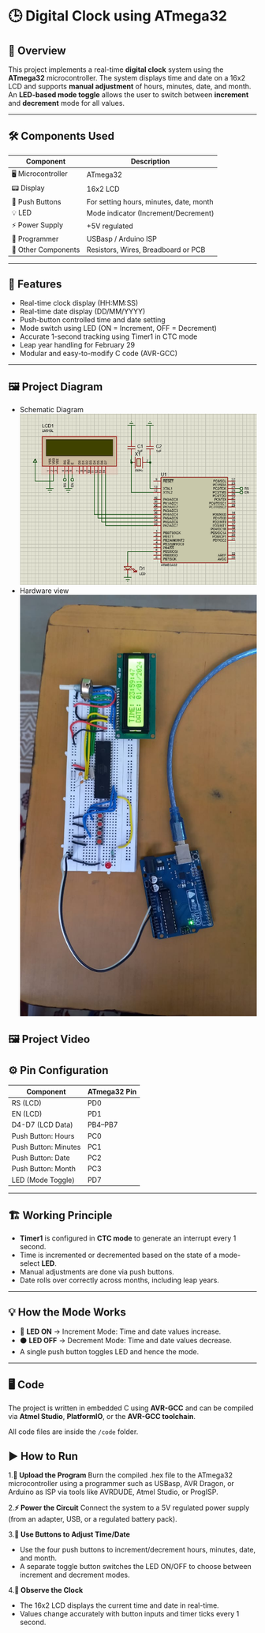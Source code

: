 # 🕒 Digital Clock using ATmega32

## 📌 Overview
This project implements a real-time **digital clock** system using the **ATmega32** microcontroller. The system displays time and date on a 16x2 LCD and supports **manual adjustment** of hours, minutes, date, and month. An **LED-based mode toggle** allows the user to switch between **increment** and **decrement** mode for all values.

---

## 🛠️ Components Used

| Component             | Description                           |
|----------------------|---------------------------------------|
| 🖥️ Microcontroller    | ATmega32                              |
| 📟 Display            | 16x2 LCD                              |
| 🔘 Push Buttons       | For setting hours, minutes, date, month |
| 💡 LED                | Mode indicator (Increment/Decrement) |
| ⚡ Power Supply       | +5V regulated                         |
| 🔌 Programmer         | USBasp / Arduino ISP                  |
| 🔩 Other Components   | Resistors, Wires, Breadboard or PCB   |

---

## 🧠 Features

- Real-time clock display (HH:MM:SS)
- Real-time date display (DD/MM/YYYY)
- Push-button controlled time and date setting
- Mode switch using LED (ON = Increment, OFF = Decrement)
- Accurate 1-second tracking using Timer1 in CTC mode
- Leap year handling for February 29
- Modular and easy-to-modify C code (AVR-GCC)

---

## 🖼️ Project Diagram
  - Schematic Diagram
![images/digital_clock](https://github.com/parthpatel2811/digital-clock-atmega32/blob/04834b7293ad9117a2de959f660ba914df1ef0c7/Schematic%20Diagram)
  - Hardware view
![images/Hardware_view](https://github.com/parthpatel2811/digital-clock-atmega32/blob/647bd3d410c541c23928c4a6503394214d58da4e/Hardware%20view)

## 🖼️ Project Video

## ⚙️ Pin Configuration

| Component           | ATmega32 Pin    |
|---------------------|------------------|
| RS (LCD)            | PD0              |
| EN (LCD)            | PD1              |
| D4-D7 (LCD Data)    | PB4–PB7          |
| Push Button: Hours  | PC0              |
| Push Button: Minutes| PC1              |
| Push Button: Date   | PC2              |
| Push Button: Month  | PC3              |
| LED (Mode Toggle)   | PD7              |

---

## 🏗️ Working Principle

- **Timer1** is configured in **CTC mode** to generate an interrupt every 1 second.
- Time is incremented or decremented based on the state of a mode-select **LED**.
- Manual adjustments are done via push buttons.
- Date rolls over correctly across months, including leap years.

---

## 💡 How the Mode Works

- 🔴 **LED ON** → Increment Mode: Time and date values increase.
- ⚫ **LED OFF** → Decrement Mode: Time and date values decrease.
- A single push button toggles LED and hence the mode.

---

## 🖥️ Code

The project is written in embedded C using **AVR-GCC** and can be compiled via **Atmel Studio**, **PlatformIO**, or the **AVR-GCC toolchain**.

All code files are inside the `/code` folder.

## ▶️ How to Run
1.**🔌 Upload the Program**
Burn the compiled .hex file to the ATmega32 microcontroller using a programmer such as USBasp, AVR Dragon, or Arduino as ISP via tools like AVRDUDE, Atmel Studio, or ProgISP.

2.**⚡ Power the Circuit**
Connect the system to a 5V regulated power supply (from an adapter, USB, or a regulated battery pack).

3.**🔘 Use Buttons to Adjust Time/Date**
  - Use the four push buttons to increment/decrement hours, minutes, date, and month.
  - A separate toggle button switches the LED ON/OFF to choose between increment and decrement modes.

4.**👀 Observe the Clock**
  - The 16x2 LCD displays the current time and date in real-time.
  - Values change accurately with button inputs and timer ticks every 1 second.
